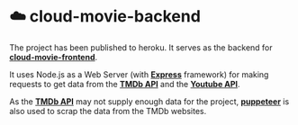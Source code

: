 # :cloud: cloud-movie-backend

The project has been published to heroku. It serves as the backend for [**cloud-movie-frontend**](https://github.com/david-ting/cloud-movie-frontend).

It uses Node.js as a Web Server (with [**Express**](https://expressjs.com/) framework) for making requests to get data from the [**TMDb API**](https://developers.themoviedb.org/3/getting-started/introduction) and the [**Youtube API**](https://developers.google.com/youtube/v3/docs/). 

As the [**TMDb API**](https://developers.themoviedb.org/3/getting-started/introduction) may not supply enough data for the project, [**puppeteer**](https://www.npmjs.com/package/puppeteer) is also used to scrap the data from the TMDb websites. 

